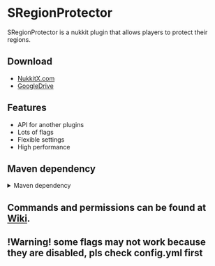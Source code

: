 # SRegionProtector
SRegionProtector is a nukkit plugin that allows players to protect their regions.
## Download
* [NukkitX.com](https://nukkitx.com/resources/sregionprotector.164/)
* [GoogleDrive](https://drive.google.com/file/d/1yqm1J4Lca2vHLAkM1oK84lFd6TrKFKH8/view?usp=sharing)
## Features
* API for another plugins
* Lots of flags
* Flexible settings
* High performance
## Maven dependency
<details>
<summary>Maven dependency</summary>

```
<repositories>
        <repository>
            <id>SRegionProtector-master</id>
            <url>https://raw.github.com/SergeyDertan/SRegionProtector/mvn-repo/</url>
            <snapshots>
                <enabled>true</enabled>
                <updatePolicy>always</updatePolicy>
            </snapshots>
        </repository>
    </repositories>
    <dependencies>
        <dependency>
            <groupId>sergeydertan.sregionprotector</groupId>
            <artifactId>SRegionProtector</artifactId>
            <version>LATEST</version>
        </dependency>
    </dependencies>
```

</details>

## Commands and permissions can be found at [Wiki](https://github.com/SergeyDertan/SRegionProtector/wiki).

## !Warning! some flags may not work because they are disabled, pls check config.yml first
